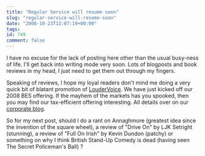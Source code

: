 ```yaml
---
title: "Regular Service will resume soon"
slug: "regular-service-will-resume-soon"
date: "2008-10-23T12:07:19+00:00"
tags:
id: 749
comment: false
---
```


I have no excuse for the lack of posting here other than the usual busy-ness of life. I'll get back into writing mode very soon. Lots of blogposts and book reviews in my head, I just need to get them out through my fingers.

Speaking of reviews, I hope my loyal readers don't mind me doing a very quick bit of blatant promotion of [LouderVoice](http://business.loudervoice.com/). We have just kicked off our 2008 BES offering. If the mayhem of the markets has you spooked, then you may find our tax-efficient offering interesting. All details over on our [corporate blog](http://blog.loudervoice.com/2008/10/23/investment-opportunities-in-loudervoice/).

So for my next post, should I do a rant on Annaghmore (greatest idea since the invention of the square wheel), a review of "Drive On" by LJK Setright (stunning), a review of "Full On Irish" by Kevin Dundon (patchy) or something on why I think British Stand-Up Comedy is dead (having seen The Secret Policeman's Ball) ?
